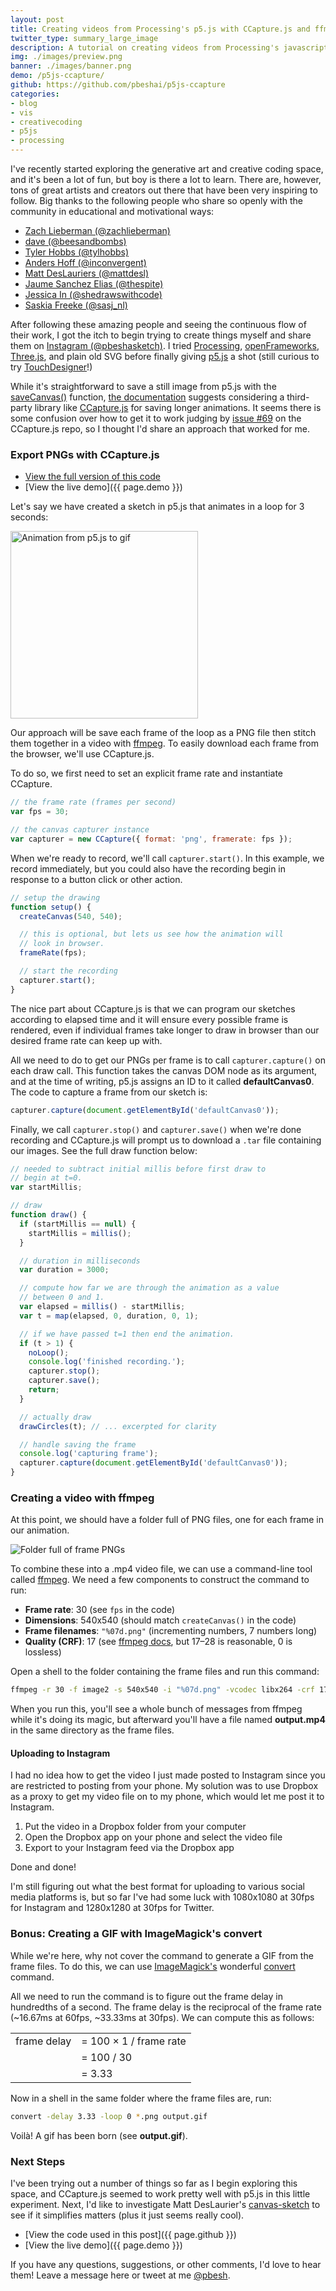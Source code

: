 ```yaml
---
layout: post
title: Creating videos from Processing's p5.js with CCapture.js and ffmpeg
twitter_type: summary_large_image
description: A tutorial on creating videos from Processing's javascript library p5.js with the help of CCapture.js and ffmpeg.
img: ./images/preview.png
banner: ./images/banner.png
demo: /p5js-ccapture/
github: https://github.com/pbeshai/p5js-ccapture
categories:
- blog
- vis
- creativecoding
- p5js
- processing
---
```

I've recently started exploring the generative art and creative coding space, and it's been a lot of fun, but boy is there a lot to learn. There are, however, tons of great artists and creators out there that have been very inspiring to follow. Big thanks to the following people who share so openly with the community in educational and motivational ways:

  - [Zach Lieberman (@zachlieberman)](https://twitter.com/zachlieberman)
  - [dave (@beesandbombs)](https://twitter.com/beesandbombs)
  - [Tyler Hobbs (@tylhobbs)](https://twitter.com/tylhobbs)
  - [Anders Hoff (@inconvergent)](https://twitter.com/inconvergent)
  - [Matt DesLauriers (@mattdesl)](https://twitter.com/mattdesl)
  - [Jaume Sanchez Elias (@thespite)](https://twitter.com/thespite)
  - [Jessica In (@shedrawswithcode)](https://www.instagram.com/shedrawswithcode/)
  - [Saskia Freeke (@sasj_nl)](https://twitter.com/sasj_nl)

After following these amazing people and seeing the continuous flow of their work, I got the itch to begin trying to create things myself and share them on [Instagram (@pbeshasketch)](https://www.instagram.com/pbeshasketch/). I tried [Processing](https://processing.org/), [openFrameworks](http://openframeworks.cc/), [Three.js](https://threejs.org/), and plain old SVG before finally giving [p5.js](https://p5js.org) a shot (still curious to try [TouchDesigner](https://www.derivative.ca/)!)

While it's straightforward to save a still image from p5.js with the [saveCanvas()](https://p5js.org/reference/#/p5/saveCanvas) function, [the documentation](https://p5js.org/reference/#/p5/saveFrames) suggests considering a third-party library like [CCapture.js](https://github.com/spite/ccapture.js/) for saving longer animations. It seems there is some confusion over how to get it to work judging by [issue #69](https://github.com/spite/ccapture.js/issues/69) on the CCapture.js repo, so I thought I'd share an approach that worked for me.

### Export PNGs with CCapture.js

- [View the full version of this code](https://github.com/pbeshai/p5js-ccapture/blob/master/index.html)
- [View the live demo]({{ page.demo }})


Let's say we have created a sketch in p5.js that animates in a loop for 3 seconds:

<img src="./images/output.gif" width="300" alt="Animation from p5.js to gif"/>

Our approach will be save each frame of the loop as a PNG file then stitch them together in a video with [ffmpeg](https://www.ffmpeg.org/). To easily download each frame from the browser, we'll use CCapture.js. 

To do so, we first need to set an explicit frame rate and instantiate CCapture.

```js
// the frame rate (frames per second)
var fps = 30;

// the canvas capturer instance
var capturer = new CCapture({ format: 'png', framerate: fps });
```

When we're ready to record, we'll call `capturer.start()`. In this example, we record immediately, but you could also have the recording begin in response to a button click or other action.


```js
// setup the drawing
function setup() {
  createCanvas(540, 540);

  // this is optional, but lets us see how the animation will 
  // look in browser.
  frameRate(fps);

  // start the recording
  capturer.start();
}
```


The nice part about CCapture.js is that we can program our sketches according to elapsed time and it will ensure every possible frame is rendered, even if individual frames take longer to draw in browser than our desired frame rate can keep up with.

All we need to do to get our PNGs per frame is to call `capturer.capture()` on each draw call. This function takes the canvas DOM node as its argument, and at the time of writing, p5.js assigns an ID to it called **defaultCanvas0**. The code to capture a frame from our sketch is:

```js
capturer.capture(document.getElementById('defaultCanvas0'));
```

Finally, we call `capturer.stop()` and `capturer.save()` when we're done recording and CCapture.js will prompt us to download a `.tar` file containing our images. See the full draw function below:

```js
// needed to subtract initial millis before first draw to 
// begin at t=0.
var startMillis; 

// draw
function draw() {
  if (startMillis == null) {
    startMillis = millis();
  }

  // duration in milliseconds
  var duration = 3000;

  // compute how far we are through the animation as a value 
  // between 0 and 1.
  var elapsed = millis() - startMillis;
  var t = map(elapsed, 0, duration, 0, 1);

  // if we have passed t=1 then end the animation.
  if (t > 1) {
    noLoop();
    console.log('finished recording.');
    capturer.stop();
    capturer.save();
    return;
  }

  // actually draw
  drawCircles(t); // ... excerpted for clarity

  // handle saving the frame
  console.log('capturing frame');
  capturer.capture(document.getElementById('defaultCanvas0'));
}
```

### Creating a video with ffmpeg

At this point, we should have a folder full of PNG files, one for each frame in our animation.

![Folder full of frame PNGs](./images/finder_files.png)

To combine these into a .mp4 video file, we can use a command-line tool called [ffmpeg](https://www.ffmpeg.org/). We need a few components to construct the command to run:

- **Frame rate**: 30 (see `fps` in the code)
- **Dimensions**: 540x540 (should match `createCanvas()` in the code)
- **Frame filenames**: `"%07d.png"` (incrementing numbers, 7 numbers long)
- **Quality (CRF)**: 17 (see [ffmpeg docs](https://trac.ffmpeg.org/wiki/Encode/H.264), but 17–28 is reasonable, 0 is lossless)

Open a shell to the folder containing the frame files and run this command:

```bash
ffmpeg -r 30 -f image2 -s 540x540 -i "%07d.png" -vcodec libx264 -crf 17 -pix_fmt yuv420p output.mp4
```

When you run this, you'll see a whole bunch of messages from ffmpeg while it's doing its magic, but afterward you'll have a file named **output.mp4** in the same directory as the frame files. 


#### Uploading to Instagram

I had no idea how to get the video I just made posted to Instagram since you are restricted to posting from your phone. My solution was to use Dropbox as a proxy to get my video file on to my phone, which would let me post it to Instagram. 

1. Put the video in a Dropbox folder from your computer
2. Open the Dropbox app on your phone and select the video file
3. Export to your Instagram feed via the Dropbox app

Done and done!

I'm still figuring out what the best format for uploading to various social media platforms is, but so far I've had some luck with 1080x1080 at 30fps for Instagram and 1280x1280 at 30fps for Twitter. 


### Bonus: Creating a GIF with ImageMagick's convert

While we're here, why not cover the command to generate a GIF from the frame files. To do this, we can use [ImageMagick's](https://www.imagemagick.org) wonderful [convert](https://www.imagemagick.org/script/convert.php) command.

All we need to run the command is to figure out the frame delay in hundredths of a second. The frame delay is the reciprocal of the frame rate (~16.67ms at 60fps, ~33.33ms at 30fps). We can compute this as follows:

|     |     |
| --- | --- |
| frame delay|= 100 &times; 1 / frame rate |
|  |= 100 / 30 |
|  |= 3.33 |

Now in a shell in the same folder where the frame files are, run:

```bash
convert -delay 3.33 -loop 0 *.png output.gif
```

Voilà! A gif has been born (see **output.gif**).

### Next Steps

I've been trying out a number of things so far as I begin exploring this space, and CCapture.js seemed to work pretty well with p5.js in this little experiment. Next, I'd like to investigate Matt DesLaurier's [canvas-sketch](https://github.com/mattdesl/canvas-sketch) to see if it simplifies matters (plus it just seems really cool).

- [View the code used in this post]({{ page.github }})
- [View the live demo]({{ page.demo }})

If you have any questions, suggestions, or other comments, I'd love to hear them! Leave a message here or tweet at me [@pbesh](https://twitter.com/pbesh).


